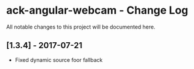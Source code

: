 # ack-angular-webcam - Change Log
All notable changes to this project will be documented here.

## [1.3.4] - 2017-07-21
- Fixed dynamic source foor fallback
